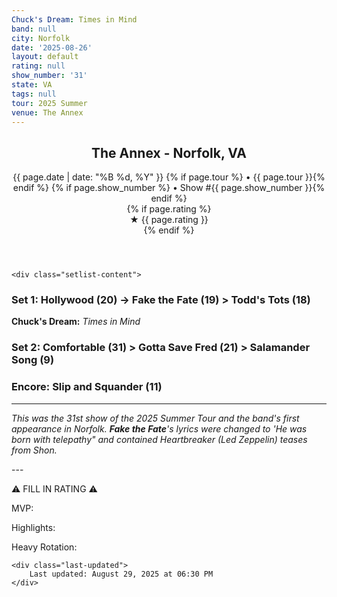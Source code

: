 ```yaml
---
Chuck's Dream: Times in Mind
band: null
city: Norfolk
date: '2025-08-26'
layout: default
rating: null
show_number: '31'
state: VA
tags: null
tour: 2025 Summer
venue: The Annex
---
```


<article class="show-card">
    <header class="show-header">
        <h1>The Annex - Norfolk, VA</h1>
        <div class="show-meta">
            {{ page.date | date: "%B %d, %Y" }}
            {% if page.tour %} • {{ page.tour }}{% endif %}
            {% if page.show_number %} • Show #{{ page.show_number }}{% endif %}
        </div>
        {% if page.rating %}
        <div class="show-rating">★ {{ page.rating }}</div>
        {% endif %}
    </header>
    
    <div class="setlist-content">
<h3 class="setlist-header"><strong>Set 1:</strong>  <span class="jam-entry jam-tooltip jam-link" data-tooltip="<strong>Timing:</strong> 20:58<br><strong>Notes:</strong> Just the fifth ever show opener and a good one at that, steadily marching its way into playful groove that Cory lays synths on top of. Nice build and fade -&gt; Fake the Fate. 
" data-url="{{ '/jam-chart/?filter=' | append: 'Hollywood' | relative_url }}">Hollywood</span> (20) -> <span class="jam-entry jam-tooltip jam-link" data-tooltip="<strong>Timing:</strong> 19:33<br><strong>Notes:</strong> Relaxed groove that turns spacey and boards a midnight sky train with shimmering lights and shapes below. Big sunrise build &gt; Todd&#x27;s Tots.
" data-url="{{ '/jam-chart/?filter=' | append: 'Fake the Fate' | relative_url }}">Fake the Fate</span> (19) > Todd's Tots (18)</h3>
<p class="chucks-dream"><strong>Chuck's Dream:</strong> <em> Times in Mind</em></p>
<h3 class="setlist-header"><strong>Set 2:</strong>  <span class="jam-entry jam-tooltip jam-link" data-tooltip="<strong>Timing:</strong> 31:34<br><strong>Notes:</strong> Ethereal atmosphere blooms into a steady groove that peaks around 20:00, then goes back into atmospheric space before turning celebratory to close.
" data-url="{{ '/jam-chart/?filter=' | append: 'Comfortable' | relative_url }}">Comfortable</span> (31) > <strong class="highlighted-jam jam-tooltip jam-link" data-tooltip="<strong>Timing:</strong> 20:59<br><strong>Notes:</strong> A determined groove pops up instantly, diving into an underwater matrix in a second story basement that opens into a rave. Huge buildup around 12:00, followed by fluttery, feel good playing that bursts with pride &gt; Salamander Song. 
" data-url="{{ '/jam-chart/?filter=' | append: 'Gotta Save Fred' | relative_url }}">Gotta Save Fred</strong> (21) > Salamander Song (9)</h3>
<h3 class="setlist-header"><strong>Encore:</strong>  Slip and Squander (11)</h3>
<hr class="section-divider">
<p class="show-notes"><em>This was the 31st show of the 2025 Summer Tour and the band's first appearance in Norfolk. <strong>Fake the Fate</strong>'s lyrics were changed to 'He was born with telepathy" and contained Heartbreaker (Led Zeppelin) teases from Shon.</em></p>
<p class="review-text">---</p>
<p class="review-text">⚠️ FILL IN RATING ⚠️</p>
<p class="review-text">MVP:</p>
<p class="review-text">Highlights:</p>
<p class="review-text">Heavy Rotation:</p>
    </div>
    
    <div class="last-updated">
        Last updated: August 29, 2025 at 06:30 PM
    </div>
</article>